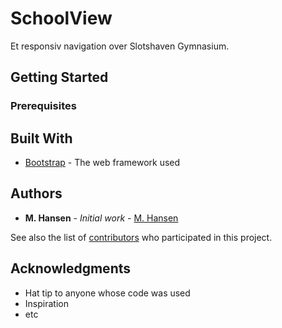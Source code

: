 # SchoolView

Et responsiv navigation over Slotshaven Gymnasium.

## Getting Started


### Prerequisites

## Built With

* [Bootstrap](https://getbootstrap.com/) - The web framework used

## Authors

* **M. Hansen** - *Initial work* - [M. Hansen](https://github.com/zxstai)

See also the list of [contributors](https://github.com/your/project/contributors) who participated in this project.

## Acknowledgments

* Hat tip to anyone whose code was used
* Inspiration
* etc

